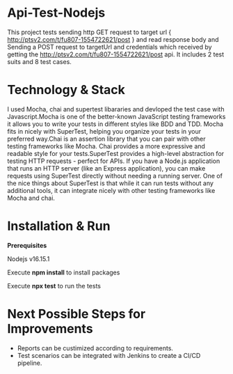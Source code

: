  # Api-Test-Nodejs
 This project tests sending http GET request to target url { http://ptsv2.com/t/fu807-1554722621/post } and read response body and Sending a POST request to targetUrl and credentials which received by getting the http://ptsv2.com/t/fu807-1554722621/post api. It includes 2 test suits and 8 test cases.
 
# Technology & Stack
 I used Mocha, chai and supertest libararies and devloped the test case with Javascript.Mocha is one of the better-known JavaScript testing frameworks it allows you to write your tests in different styles like BDD and TDD. Mocha fits in nicely with SuperTest, helping you organize your tests in your preferred way.Chai is an assertion library that you can pair with other testing frameworks like Mocha. Chai provides a more expressive and readable style for your tests.SuperTest provides a high-level abstraction for testing HTTP requests - perfect for APIs. If you have a Node.js application that runs an HTTP server (like an Express application), you can make requests using SuperTest directly without needing a running server. One of the nice things about SuperTest is that while it can run tests without any additional tools, it can integrate nicely with other testing frameworks like Mocha and chai.
 
 # Installation & Run
 **Prerequisites**
 
 Nodejs v16.15.1
 
 Execute **npm install** to install packages
 
 Execute **npx test** to run the tests
 
# Next Possible Steps for Improvements
 * Reports can be custimized according to requirements.
 * Test scenarios can be integrated with Jenkins to create a CI/CD pipeline. 
